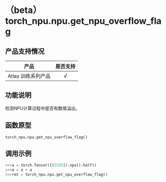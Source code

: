 # （beta）torch\_npu.npu.get\_npu\_overflow\_flag
## 产品支持情况

| 产品                                                         | 是否支持 |
| ------------------------------------------------------------ | :------: |
|<term>Atlas 训练系列产品</term>                                       |    √     |

## 功能说明

检测NPU计算过程中是否有数值溢出。

## 函数原型

```
torch_npu.npu.get_npu_overflow_flag()
```

## 调用示例

```python
>>>a = torch.Tensor([65535]).npu().half()
>>>a = a + a
>>>ret = torch_npu.npu.get_npu_overflow_flag()
```

